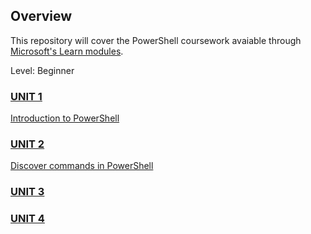 ## Overview 

This repository will cover the PowerShell coursework avaiable through 
[Microsoft's Learn modules](https://docs.microsoft.com/en-us/learn/browse/?terms=powershell&levels=beginner).

Level: Beginner 

### [UNIT 1](docs/UNIT1.md)
[Introduction to PowerShell](https://docs.microsoft.com/en-us/learn/modules/introduction-to-powershell/)

### [UNIT 2](docs/UNIT2.md)
[Discover commands in PowerShell](https://docs.microsoft.com/en-us/learn/modules/discover-commands/)

### [UNIT 3](docs/UNIT3.md)

### [UNIT 4](docs/UNIT4.md)